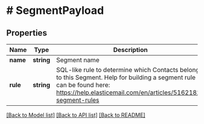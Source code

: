 # # SegmentPayload

## Properties

Name | Type | Description | Notes
------------ | ------------- | ------------- | -------------
**name** | **string** | Segment name | [optional]
**rule** | **string** | SQL-like rule to determine which Contacts belong to this Segment. Help for building a segment rule can be found here: https://help.elasticemail.com/en/articles/5162182-segment-rules | [optional]

[[Back to Model list]](../../README.md#models) [[Back to API list]](../../README.md#endpoints) [[Back to README]](../../README.md)
